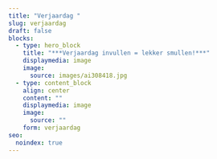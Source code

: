 ```yaml
---
title: "Verjaardag "
slug: verjaardag
draft: false
blocks:
  - type: hero_block
    title: "***Verjaardag invullen = lekker smullen!***"
    displaymedia: image
    image:
      source: images/ai308418.jpg
  - type: content_block
    align: center
    content: ""
    displaymedia: image
    image:
      source: ""
    form: verjaardag
seo:
  noindex: true
---
```

